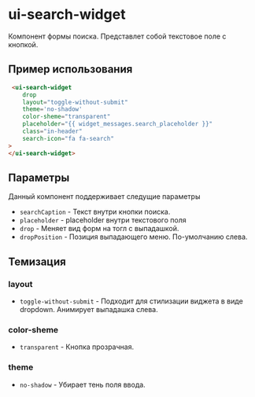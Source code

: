 # ui-search-widget

Компонент формы поиска. Представлет собой текстовое поле с кнопкой.

## Пример использования

````html
 <ui-search-widget
	drop
	layout="toggle-without-submit"
	theme='no-shadow'
	color-sheme="transparent"
	placeholder="{{ widget_messages.search_placeholder }}"
	class="in-header"
	search-icon="fa fa-search"
>
</ui-search-widget>
````

## Параметры

Данный компонент поддерживает следущие параметры

* `searchCaption` - Текст внутри кнопки поиска.
* `placeholder` - placeholder внутри текстового поля
* `drop` - Меняет вид форм на тогл с выпадашкой.
* `dropPosition` - Позиция выпадающего меню. По-умолчанию слева.

## Темизация

### layout 

- `toggle-without-submit` - Подходит для стилизации виджета в виде dropdown. Анимирует выпадашка слева. 

### color-sheme

- `transparent` - Кнопка прозрачная.

### theme

- `no-shadow` - Убирает тень поля ввода.
